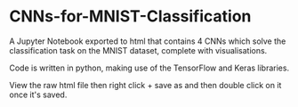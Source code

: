 # CNNs-for-MNIST-Classification

A Jupyter Notebook exported to html that contains 4 CNNs which solve the classification task on the MNIST dataset, complete with visualisations.

Code is written in python, making use of the TensorFlow and Keras libraries.

View the raw html file then right click + save as and then double click on it once it's saved.
